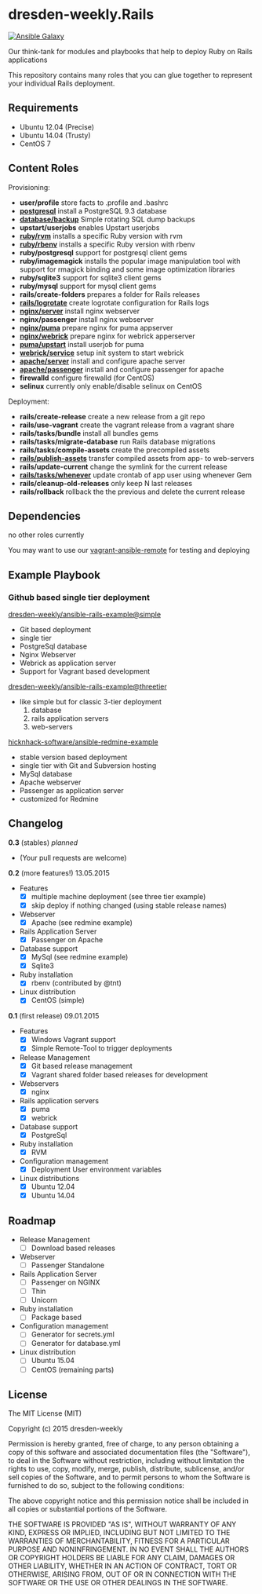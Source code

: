 dresden-weekly.Rails
====================
[![Ansible Galaxy](https://img.shields.io/badge/Ansible%20Galaxy-dresden--weekly.Rails-blue.svg)](https://galaxy.ansible.com/list#/roles/2108)

Our think-tank for modules and playbooks that help to deploy Ruby on Rails applications

This repository contains many roles that you can glue together to represent your individual Rails deployment.

Requirements
------------

* Ubuntu 12.04 (Precise)
* Ubuntu 14.04 (Trusty)
* CentOS 7

Content Roles
-------------

Provisioning:

* **user/profile** store facts to .profile and .bashrc
* [**postgresql**](https://github.com/dresden-weekly/ansible-rails/tree/develop/postgresql) install a PostgreSQL 9.3 database
* [**database/backup**](https://github.com/dresden-weekly/ansible-rails/tree/develop/database/backup) Simple rotating SQL dump backups
* **upstart/userjobs** enables Upstart userjobs
* [**ruby/rvm**](https://github.com/dresden-weekly/ansible-rails/tree/develop/ruby/rvm) installs a specific Ruby version with rvm
* [**ruby/rbenv**](https://github.com/dresden-weekly/ansible-rails/tree/develop/ruby/rbenv) installs a specific Ruby version with rbenv
* **ruby/postgresql** support for postgresql client gems
* **ruby/imagemagick** installs the popular image manipulation tool with support for rmagick binding and some image optimization libraries
* **ruby/sqlite3** support for sqlite3 client gems
* **ruby/mysql** support for mysql client gems
* **rails/create-folders** prepares a folder for Rails releases
* [**rails/logrotate**](https://github.com/dresden-weekly/ansible-rails/tree/develop/rails/logrotate) create logrotate configuration for Rails logs
* [**nginx/server**](https://github.com/dresden-weekly/ansible-rails/tree/develop/nginx/server) install nginx webserver
* **nginx/passenger** install nginx webserver
* [**nginx/puma**](https://github.com/dresden-weekly/ansible-rails/tree/develop/nginx/puma) prepare nginx for puma appserver
* [**nginx/webrick**](https://github.com/dresden-weekly/ansible-rails/tree/develop/nginx/webrick) prepare nginx for webrick apperserver
* [**puma/upstart**](https://github.com/dresden-weekly/ansible-rails/tree/develop/puma/upstart) install userjob for puma
* [**webrick/service**](https://github.com/dresden-weekly/ansible-rails/tree/develop/webrick/service) setup init system to start webrick
* [**apache/server**](https://github.com/dresden-weekly/ansible-rails/tree/develop/apache/server) install and configure apache server
* [**apache/passenger**](https://github.com/dresden-weekly/ansible-rails/tree/develop/apache/passenger) install and configure passenger for apache
* **firewalld** configure firewalld (for CentOS)
* **selinux** currently only enable/disable selinux on CentOS

Deployment:

* **rails/create-release** create a new release from a git repo
* **rails/use-vagrant** create the vagrant release from a vagrant share
* **rails/tasks/bundle** install all bundles gems
* **rails/tasks/migrate-database** run Rails database migrations
* **rails/tasks/compile-assets** create the precompiled assets
* [**rails/publish-assets**](https://github.com/dresden-weekly/ansible-rails/tree/develop/rails/publish-assets) transfer compiled assets from app- to web-servers
* **rails/update-current** change the symlink for the current release
* [**rails/tasks/whenever**](https://github.com/dresden-weekly/ansible-rails/tree/develop/rails/tasks/whenever) update crontab of app user using whenever Gem
* **rails/cleanup-old-releases** only keep N last releases
* **rails/rollback** rollback the the previous and delete the current release

Dependencies
------------

no other roles currently

You may want to use our [vagrant-ansible-remote](https://github.com/dresden-weekly/vagrant-ansible-remote) for testing and deploying

Example Playbook
----------------

### Github based single tier deployment

[dresden-weekly/ansible-rails-example@simple](https://github.com/dresden-weekly/ansible-rails-example/tree/simple)
* Git based deployment
* single tier
* PostgreSql database
* Nginx Webserver
* Webrick as application server
* Support for Vagrant based development

[dresden-weekly/ansible-rails-example@threetier](https://github.com/dresden-weekly/ansible-rails-example/tree/threetier)
* like simple but for classic 3-tier deployment
  1. database
  1. rails application servers
  1. web-servers

[hicknhack-software/ansible-redmine-example](https://github.com/hicknhack-software/ansible-redmine-example)
* stable version based deployment
* single tier with Git and Subversion hosting
* MySql database
* Apache webserver
* Passenger as application server
* customized for Redmine

Changelog
---------

**0.3** (stables) *planned*

* (Your pull requests are welcome)

**0.2** (more features!) 13.05.2015

* Features
  * [x] multiple machine deployment (see three tier example)
  * [x] skip deploy if nothing changed (using stable release names)
* Webserver
  * [x] Apache (see redmine example)
* Rails Application Server
  * [x] Passenger on Apache
* Database support
  * [x] MySql (see redmine example)
  * [x] Sqlite3
* Ruby installation
  * [x] rbenv (contributed by @tnt)
* Linux distribution
  * [x] CentOS (simple)

**0.1** (first release) 09.01.2015

* Features
  * [x] Windows Vagrant support
  * [x] Simple Remote-Tool to trigger deployments
* Release Management
  * [x] Git based release management
  * [x] Vagrant shared folder based releases for development
* Webservers
  * [x] nginx
* Rails application servers
  * [x] puma
  * [x] webrick
* Database support
  * [x] PostgreSql
* Ruby installation
  * [x] RVM
* Configuration management
  * [x] Deployment User environment variables
* Linux distributions
  * [x] Ubuntu 12.04
  * [x] Ubuntu 14.04

Roadmap
-------

* Release Management
  * [ ] Download based releases
* Webserver
  * [ ] Passenger Standalone
* Rails Application Server
  * [ ] Passenger on NGINX
  * [ ] Thin
  * [ ] Unicorn
* Ruby installation
  * [ ] Package based
* Configuration management
  * [ ] Generator for secrets.yml
  * [ ] Generator for database.yml
* Linux distribution
  * [ ] Ubuntu 15.04
  * [ ] CentOS (remaining parts)

License
-------

The MIT License (MIT)

Copyright (c) 2015 dresden-weekly

Permission is hereby granted, free of charge, to any person obtaining a copy
of this software and associated documentation files (the "Software"), to deal
in the Software without restriction, including without limitation the rights
to use, copy, modify, merge, publish, distribute, sublicense, and/or sell
copies of the Software, and to permit persons to whom the Software is
furnished to do so, subject to the following conditions:

The above copyright notice and this permission notice shall be included in all
copies or substantial portions of the Software.

THE SOFTWARE IS PROVIDED "AS IS", WITHOUT WARRANTY OF ANY KIND, EXPRESS OR
IMPLIED, INCLUDING BUT NOT LIMITED TO THE WARRANTIES OF MERCHANTABILITY,
FITNESS FOR A PARTICULAR PURPOSE AND NONINFRINGEMENT. IN NO EVENT SHALL THE
AUTHORS OR COPYRIGHT HOLDERS BE LIABLE FOR ANY CLAIM, DAMAGES OR OTHER
LIABILITY, WHETHER IN AN ACTION OF CONTRACT, TORT OR OTHERWISE, ARISING FROM,
OUT OF OR IN CONNECTION WITH THE SOFTWARE OR THE USE OR OTHER DEALINGS IN THE
SOFTWARE.

